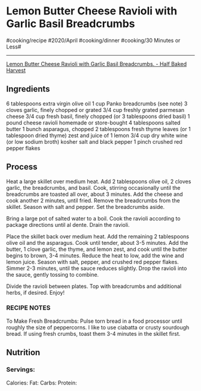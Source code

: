 # Lemon Butter Cheese Ravioli with Garlic Basil Breadcrumbs
#cooking/recipe #2020/April #cooking/dinner #cooking/30 Minutes or Less#
- - - -
[Lemon Butter Cheese Ravioli with Garlic Basil Breadcrumbs. - Half Baked Harvest](https://www.halfbakedharvest.com/lemon-butter-cheese-ravioli/#bo-recipe)

## Ingredients
6 tablespoons extra virgin olive oil
1 cup Panko breadcrumbs (see note)
3 cloves garlic, finely chopped or grated
3/4 cup freshly grated parmesan cheese
3/4 cup fresh basil, finely chopped (or 3 tablespoons dried basil)
1 pound cheese ravioli homemade or store-bought
4 tablespoons salted butter
1 bunch asparagus, chopped
2 tablespoons fresh thyme leaves (or 1 tablespoon dried thyme)
zest and juice of 1 lemon
3/4 cup dry white wine (or low sodium broth)
kosher salt and black pepper
1 pinch crushed red pepper flakes

## Process
Heat a large skillet over medium heat. Add 2 tablespoons olive oil, 2 cloves garlic, the breadcrumbs, and basil. Cook, stirring occasionally until the breadcrumbs are toasted all over, about 3 minutes. Add the cheese and cook another 2 minutes, until fried. Remove the breadcrumbs from the skillet. Season with salt and pepper. Set the breadcrumbs aside.

Bring a large pot of salted water to a boil. Cook the ravioli according to package directions until al dente. Drain the ravioli.

Place the skillet back over medium heat. Add the remaining 2 tablespoons olive oil and the asparagus. Cook until tender, about 3-5 minutes. Add the butter, 1 clove garlic, the thyme, and lemon zest, and cook until the butter begins to brown, 3-4 minutes. Reduce the heat to low, add the wine and lemon juice. Season with salt, pepper, and crushed red pepper flakes. Simmer 2-3 minutes, until the sauce reduces slightly. Drop the ravioli into the sauce, gently tossing to combine.

Divide the ravioli between plates. Top with breadcrumbs and additional herbs, if desired. Enjoy!

### RECIPE NOTES
To Make Fresh Breadcrumbs: Pulse torn bread in a food processor until roughly the size of peppercorns. I like to use ciabatta or crusty sourdough bread. If using fresh crumbs, toast them 3-4 minutes in the skillet first.

## Nutrition
### Servings:
Calories: 
Fat: 
Carbs: 
Protein: 